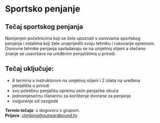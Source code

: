 # Sportsko penjanje

## Tečaj sportskog penjanja

Namjenjen početnicima koji se žele upoznati s osnovama sportskog penjanja i ostalima koji žele unaprijediti svoju tehniku i rukovanje opremom. Osnovne tehnike penjanja savladavaju se na umjetnoj stijeni a stečeno znanje se usavršava na uređenim penjalištima u prirodi.

## Tečaj uključuje:

- 8 termina s instruktorom na umjetnoj stijeni i 2 izleta na uređena penjališta u prirodi
- svu potrebnu penjačku opremu osim penjačke obuće
- jednomjesečnu članarinu za korištenje dvorane za penjanje
- osiguranje od nezgode

**Termin tečaja**: u dogovoru s grupom.<br>
**Prijava**: <climbing@outwardbound.hr>.
